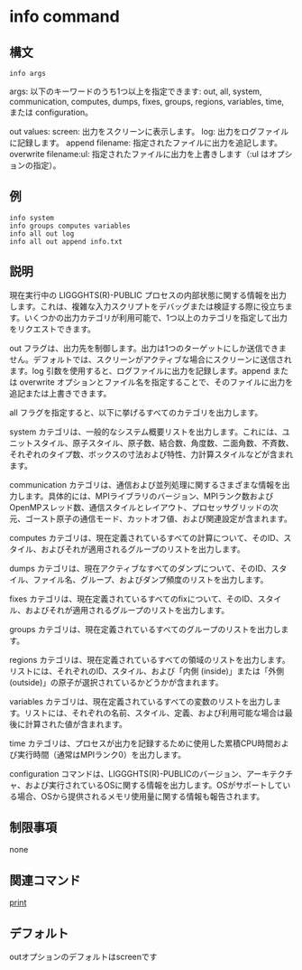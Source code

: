 # info command

## 構文
```
info args
```
args: 以下のキーワードのうち1つ以上を指定できます:
out, all, system, communication, computes, dumps, fixes, groups, regions, variables, time, または configuration。

out values:
screen: 出力をスクリーンに表示します。
log: 出力をログファイルに記録します。
append filename: 指定されたファイルに出力を追記します。
overwrite filename:ul: 指定されたファイルに出力を上書きします（:ul はオプションの指定）。

## 例
```
info system
info groups computes variables
info all out log
info all out append info.txt
```

## 説明
現在実行中の LIGGGHTS(R)-PUBLIC プロセスの内部状態に関する情報を出力します。これは、複雑な入力スクリプトをデバッグまたは検証する際に役立ちます。いくつかの出力カテゴリが利用可能で、1つ以上のカテゴリを指定して出力をリクエストできます。

out フラグは、出力先を制御します。出力は1つのターゲットにしか送信できません。デフォルトでは、スクリーンがアクティブな場合にスクリーンに送信されます。log 引数を使用すると、ログファイルに出力を記録します。append または overwrite オプションとファイル名を指定することで、そのファイルに出力を追記または上書きできます。

all フラグを指定すると、以下に挙げるすべてのカテゴリを出力します。

system カテゴリは、一般的なシステム概要リストを出力します。これには、ユニットスタイル、原子スタイル、原子数、結合数、角度数、二面角数、不斉数、それぞれのタイプ数、ボックスの寸法および特性、力計算スタイルなどが含まれます。


communication カテゴリは、通信および並列処理に関するさまざまな情報を出力します。具体的には、MPIライブラリのバージョン、MPIランク数およびOpenMPスレッド数、通信スタイルとレイアウト、プロセッサグリッドの次元、ゴースト原子の通信モード、カットオフ値、および関連設定が含まれます。

computes カテゴリは、現在定義されているすべての計算について、そのID、スタイル、およびそれが適用されるグループのリストを出力します。

dumps カテゴリは、現在アクティブなすべてのダンプについて、そのID、スタイル、ファイル名、グループ、およびダンプ頻度のリストを出力します。

fixes カテゴリは、現在定義されているすべてのfixについて、そのID、スタイル、およびそれが適用されるグループのリストを出力します。

groups カテゴリは、現在定義されているすべてのグループのリストを出力します。


regions カテゴリは、現在定義されているすべての領域のリストを出力します。リストには、それぞれのID、スタイル、および「内側 (inside)」または「外側 (outside)」の原子が選択されているかどうかが含まれます。

variables カテゴリは、現在定義されているすべての変数のリストを出力します。リストには、それぞれの名前、スタイル、定義、および利用可能な場合は最後に計算された値が含まれます。

time カテゴリは、プロセスが出力を記録するために使用した累積CPU時間および実行時間（通常はMPIランク0）を出力します。

configuration コマンドは、LIGGGHTS(R)-PUBLICのバージョン、アーキテクチャ、および実行されているOSに関する情報を出力します。OSがサポートしている場合、OSから提供されるメモリ使用量に関する情報も報告されます。

## 制限事項
none

## 関連コマンド
[print]()

## デフォルト
outオプションのデフォルトはscreenです